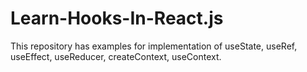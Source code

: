 # Learn-Hooks-In-React.js
This repository has examples for implementation of useState, useRef, useEffect, useReducer, createContext, useContext. 
